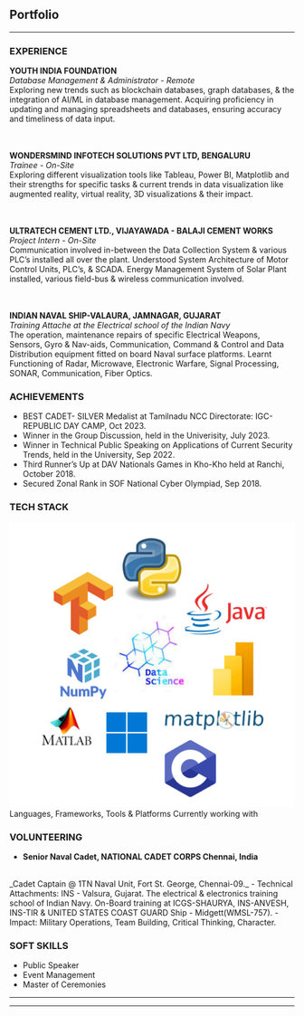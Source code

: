 ## Portfolio

---

### EXPERIENCE

**YOUTH INDIA FOUNDATION**
<br>
_Database Management & Administrator - Remote_
<br>
Exploring new trends such as blockchain databases, graph databases, & the integration of AI/ML in
database management. Acquiring proficiency in updating and managing spreadsheets and databases, ensuring accuracy and timeliness of data input.

<br><br>
**WONDERSMIND INFOTECH SOLUTIONS PVT LTD, BENGALURU**
<br>
_Trainee - On-Site_
<br>
Exploring different visualization tools like Tableau, Power BI, Matplotlib and their strengths for specific tasks & current trends in data visualization like augmented reality, virtual reality, 3D visualizations & their impact.

<br><br>
**ULTRATECH CEMENT LTD., VIJAYAWADA - BALAJI CEMENT WORKS**
<br>
_Project Intern - On-Site_
<br>
Communication involved in-between the Data Collection System & various PLC’s installed all over the plant. Understood System Architecture of Motor Control Units, PLC’s, & SCADA.
Energy Management System of Solar Plant installed, various field-bus & wireless communication involved.

<br><br>
**INDIAN NAVAL SHIP-VALAURA, JAMNAGAR, GUJARAT**
<br>
_Training Attache at the Electrical school of the Indian Navy_
<br>
The operation, maintenance repairs of specific Electrical Weapons, Sensors, Gyro & Nav-aids,
Communication, Command & Control and Data Distribution equipment fitted on board Naval surface platforms.
Learnt Functioning of Radar, Microwave, Electronic Warfare, Signal Processing, SONAR, Communication, Fiber
Optics.


### ACHIEVEMENTS

- BEST CADET- SILVER Medalist at Tamilnadu NCC Directorate: IGC-REPUBLIC DAY CAMP, Oct 2023.
- Winner in the Group Discussion, held in the Univerisity, July 2023.
- Winner in Technical Public Speaking on Applications of Current Security Trends, held in the University, Sep 2022.
- Third Runner’s Up at DAV Nationals Games in Kho-Kho held at Ranchi, October 2018.
- Secured Zonal Rank in SOF National Cyber Olympiad, Sep 2018.

### TECH STACK

<img src="images/Tech Stack.png" alt="Languages & Frameworks">
Languages, Frameworks, Tools & Platforms Currently working with


### VOLUNTEERING

- **Senior Naval Cadet, NATIONAL CADET CORPS Chennai, India**
<br>
  _Cadet Captain @ 1TN Naval Unit, Fort St. George, Chennai-09._
- Technical Attachments: INS - Valsura, Gujarat. The electrical & electronics training school of Indian Navy. On-Board
training at ICGS-SHAURYA, INS-ANVESH, INS-TIR & UNITED STATES COAST GUARD Ship -
Midgett(WMSL-757).
- Impact: Military Operations, Team Building, Critical Thinking, Character.

### SOFT SKILLS
- Public Speaker
- Event Management
- Master of Ceremonies

---




---
